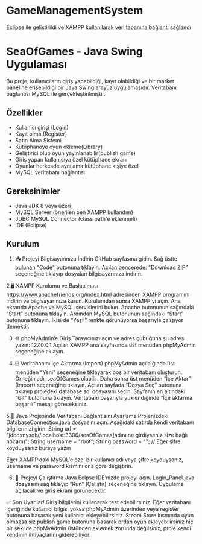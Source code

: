 # GameManagementSystem
 Eclipse ile geliştirildi ve XAMPP kullanılarak veri tabanına bağlantı sağlandı

# SeaOfGames - Java Swing Uygulaması

Bu proje, kullanıcıların giriş yapabildiği, kayıt olabildiği ve bir market paneline erişebildiği bir Java Swing arayüz uygulamasıdır. Veritabanı bağlantısı MySQL ile gerçekleştirilmiştir.

## Özellikler

- Kullanıcı girişi (Login)
- Kayıt olma (Register)
- Satın Alma Sistemi
- Kütüphaneye oyun ekleme(Library)
- Geliştirici olup oyun yayınlanabilir(publish game)
- Giriş yapan kullanıcıya özel kütüphane ekranı
- Oyunlar herkesde aynı ama kütüphane kişiye özel
- MySQL veritabanı bağlantısı

## Gereksinimler

- Java JDK 8 veya üzeri 
- MySQL Server (önerilen ben XAMPP kullandım)
- JDBC MySQL Connector (class path'e eklenmeli)
- IDE (Eclipse)

## Kurulum

1. 📥 Projeyi Bilgisayarınıza İndirin
GitHub sayfasına gidin.
Sağ üstte bulunan "Code" butonuna tıklayın.
Açılan pencerede:
"Download ZIP" seçeneğine tıklayıp dosyaları bilgisayarınıza indirin.

2.🖥️ XAMPP Kurulumu ve Başlatılması
https://www.apachefriends.org/index.html adresinden XAMPP programını indirin ve bilgisayarınıza kurun.
Kurulumdan sonra XAMPP’yi açın.
Ana ekranda Apache ve MySQL servislerini bulun.
Apache butonunun sağındaki “Start” butonuna tıklayın.
Ardından MySQL butonunun sağındaki “Start” butonuna tıklayın.
İkisi de “Yeşil” renkte görünüyorsa başarıyla çalışıyor demektir.

3. 🌐 phpMyAdmin’e Giriş
Tarayıcınızı açın ve adres çubuğuna şu adresi yazın:
127.0.0.1
Açılan XAMPP ana sayfasında üst menüden phpMyAdmin seçeneğine tıklayın.

4. 🗄️ Veritabanını İçe Aktarma (Import)
phpMyAdmin açıldığında üst menüden “Yeni” seçeneğine tıklayarak boş bir veritabanı oluşturun.
Örneğin adı: seaOfGames olabilir.
Daha sonra üst menüden “İçe Aktar” (Import) seçeneğine tıklayın.
Açılan sayfada “Dosya Seç” butonuna tıklayıp projedeki database.sql dosyasını seçin.
Sayfanın en altındaki “Git” butonuna tıklayın.
Veritabanı başarıyla yüklendiğinde “İçe aktarma başarılı” mesajı göreceksiniz.

5.🔌 Java Projesinde Veritabanı Bağlantısını Ayarlama
Projenizdeki DatabaseConnection.java dosyasını açın.
Aşağıdaki satırda kendi veritabanı bilgilerinizi girin:
String url = "jdbc:mysql://localhost:3306/seaOfGames(adını ne girdiyseniz size bağlı hocam)";
String username = "root";
String password = ""; // Eğer şifre koyduysanız buraya yazın

Eğer XAMPP’daki MySQL’e özel bir kullanıcı adı veya şifre koyduysanız, username ve password kısmını ona göre değiştirin.

6. 🧪 Projeyi Çalıştırma
Java Eclpse IDE’nizde  projeyi açın.
Login_Panel.java dosyasını sağ tıklayıp “Run” (Çalıştır) seçeneğine tıklayın.
Uygulama açılacak ve giriş ekranı görünecektir.

✅ Son Uyarılar!
Giriş bilgilerini kullanarak test edebilirsiniz.
Eğer veritabanı içeriğinde kullanıcı bilgisi yoksa phpMyAdmin üzerinden veya register butonuna basarak yeni kullanıcı ekleyebilirsiniz.
Steam Store kısmında oyun olmazsa siz publish game butonuna basarak ordan oyun ekleyebilirsiniz hiç bir şekilde phpMyAdmin üstünden eklemek zorunda değilsiniz,
proje kendi kendinin ihtiyaçlarını giderebiliyor.




